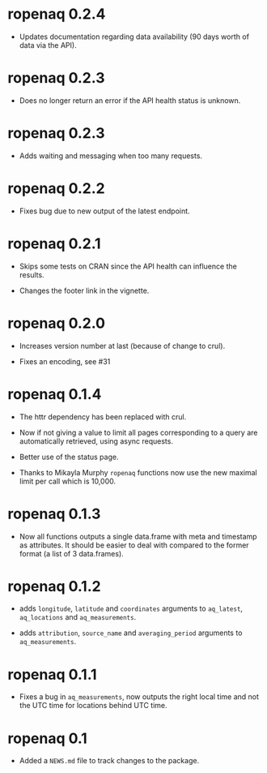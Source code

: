 # ropenaq 0.2.4

* Updates documentation regarding data availability (90 days worth of data via the API).

# ropenaq 0.2.3

* Does no longer return an error if the API health status is unknown.

# ropenaq 0.2.3

* Adds waiting and messaging when too many requests.

# ropenaq 0.2.2

* Fixes bug due to new output of the latest endpoint.

# ropenaq 0.2.1

* Skips some tests on CRAN since the API health can influence the results.

* Changes the footer link in the vignette.

# ropenaq 0.2.0

* Increases version number at last (because of change to crul).

* Fixes an encoding, see #31

# ropenaq 0.1.4

* The httr dependency has been replaced with crul.

* Now if not giving a value to limit all pages corresponding to a query are automatically retrieved, using async requests.

* Better use of the status page.

* Thanks to Mikayla Murphy `ropenaq` functions now use the new maximal limit per call which is 10,000.

# ropenaq 0.1.3

* Now all functions outputs a single data.frame with meta and timestamp as attributes. It should be easier to deal with compared to the former format (a list of 3 data.frames).

# ropenaq 0.1.2

* adds `longitude`, `latitude` and `coordinates` arguments to `aq_latest`, `aq_locations` and `aq_measurements`.

* adds `attribution`, `source_name` and `averaging_period` arguments to `aq_measurements`.

# ropenaq 0.1.1

* Fixes a bug in `aq_measurements`, now outputs the right local time and not the UTC time for locations behind UTC time.

# ropenaq 0.1

* Added a `NEWS.md` file to track changes to the package.



